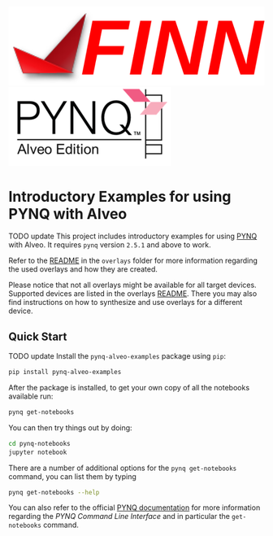 ![alt tag](./finn-logo.png)
![alt tag](./pynq-alveo-logo.png)

# Introductory Examples for using PYNQ with Alveo

TODO update
This project includes introductory examples for using 
[PYNQ](http://www.pynq.io/) with Alveo. It requires `pynq` version `2.5.1` and 
above to work.

Refer to the 
[README](https://github.com/Xilinx/Alveo-PYNQ/tree/master/overlays/README.md) 
in the `overlays` folder for more information regarding the used overlays and 
how they are created.

Please notice that not all overlays might be available for all target devices. 
Supported devices are listed in the overlays 
[README](https://github.com/Xilinx/Alveo-PYNQ/tree/master/overlays/README.md). 
There you may also find instructions on how to synthesize and use overlays for 
a different device.

## Quick Start

TODO update
Install the `pynq-alveo-examples` package using `pip`:
   ```bash
   pip install pynq-alveo-examples
   ```

After the package is installed, to get your own copy of all the notebooks 
available run:
   ```bash
   pynq get-notebooks
   ```

You can then try things out by doing:
   ```bash
   cd pynq-notebooks
   jupyter notebook
   ```

There are a number of additional options for the `pynq get-notebooks` command,
you can list them by typing 
   ```bash
   pynq get-notebooks --help
   ```

You can also refer to the official 
[PYNQ documentation](https://pynq.readthedocs.io/) for more information 
regarding the *PYNQ Command Line Interface* and in particular the 
`get-notebooks` command.

